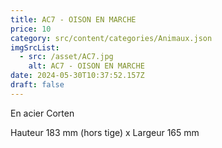 ```yaml
---
title: AC7 - OISON EN MARCHE
price: 10
category: src/content/categories/Animaux.json
imgSrcList:
  - src: /asset/AC7.jpg
    alt: AC7 - OISON EN MARCHE
date: 2024-05-30T10:37:52.157Z
draft: false
---
```


En acier Corten

Hauteur 183 mm (hors tige) x Largeur 165 mm
